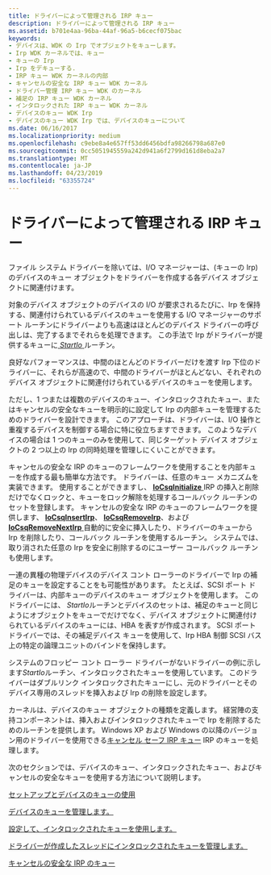 ```yaml
---
title: ドライバーによって管理される IRP キュー
description: ドライバーによって管理される IRP キュー
ms.assetid: b701e4aa-96ba-44af-96a5-b6cecf075bac
keywords:
- デバイスは、WDK の Irp でオブジェクトをキューします。
- Irp WDK カーネルでは、キュー
- キューの Irp
- Irp をデキューする.
- IRP キュー WDK カーネルの内部
- キャンセルの安全な IRP キュー WDK カーネル
- ドライバー管理 IRP キュー WDK のカーネル
- 補足の IRP キュー WDK カーネル
- インタロックされた IRP キュー WDK カーネル
- デバイスのキュー WDK Irp
- デバイスのキュー WDK Irp では、デバイスのキューについて
ms.date: 06/16/2017
ms.localizationpriority: medium
ms.openlocfilehash: c9ebe8a4e657ff53dd6456bdfa98266798a687e0
ms.sourcegitcommit: 0cc5051945559a242d941a6f2799d161d8eba2a7
ms.translationtype: MT
ms.contentlocale: ja-JP
ms.lasthandoff: 04/23/2019
ms.locfileid: "63355724"
---
```

# <a name="driver-managed-irp-queues"></a>ドライバーによって管理される IRP キュー





ファイル システム ドライバーを除いては、I/O マネージャーは、(キューの Irp) のデバイスのキュー オブジェクトをドライバーを作成する各デバイス オブジェクトに関連付けます。

対象のデバイス オブジェクトのデバイスの I/O が要求されるたびに、Irp を保持する、関連付けられているデバイスのキューを使用する I/O マネージャーのサポート ルーチンにドライバーよりも高速はほとんどのデバイス ドライバーの呼び出しは、完了するまでそれらを処理できます。 この手法で Irp がドライバーが提供するキューに[ *StartIo* ](https://msdn.microsoft.com/library/windows/hardware/ff563858)ルーチン。

良好なパフォーマンスは、中間のほとんどのドライバーだけを渡す Irp 下位のドライバーに、それらが高速ので、中間のドライバーがほとんどない、それぞれのデバイス オブジェクトに関連付けられているデバイスのキューを使用します。

ただし、1 つまたは複数のデバイスのキュー、インタロックされたキュー、またはキャンセルの安全なキューを明示的に設定して Irp の内部キューを管理するためのドライバーを設計できます。 このアプローチは、ドライバーは、I/O 操作と重複するデバイスを制御する場合に特に役立ちますできます。 このようなデバイスの場合は 1 つのキューのみを使用して、同じターゲット デバイス オブジェクトの 2 つ以上の Irp の同時処理を管理しにくいことができます。

キャンセルの安全な IRP のキューのフレームワークを使用することを内部キューを作成する最も簡単な方法です。 ドライバーは、任意のキュー メカニズムを実装できます。 使用することができますし、 [ **IoCsqInitialize** ](https://msdn.microsoft.com/library/windows/hardware/ff549054) IRP の挿入と削除だけでなくロックと、キューをロック解除を処理するコールバック ルーチンのセットを登録します。 キャンセルの安全な IRP のキューのフレームワークを提供します、 [ **IoCsqInsertIrp**](https://msdn.microsoft.com/library/windows/hardware/ff549066)、 [ **IoCsqRemoveIrp**](https://msdn.microsoft.com/library/windows/hardware/ff549070)、および[ **IoCsqRemoveNextIrp** ](https://msdn.microsoft.com/library/windows/hardware/ff549072)自動的に安全に挿入したり、ドライバーのキューから Irp を削除したり、コールバック ルーチンを使用するルーチン。 システムでは、取り消された任意の Irp を安全に削除するのにユーザー コールバック ルーチンも使用します。

一連の異種の物理デバイスのデバイス コント ローラーのドライバーで Irp の補足のキューを設定することをも可能性があります。 たとえば、SCSI ポート ドライバーは、内部キューのデバイスのキュー オブジェクトを使用します。 このドライバーには、 *StartIo*ルーチンとデバイスのセットは、補足のキューと同じようにオブジェクトをキューでだけでなく、デバイス オブジェクトに関連付けられているデバイスのキューには、HBA を表すが作成されます。 SCSI ポート ドライバーでは、その補足デバイス キューを使用して、Irp HBA 制御 SCSI バス上の特定の論理ユニットのバインドを保持します。

システムのフロッピー コント ローラー ドライバーがないドライバーの例に示します*StartIo*ルーチン、インタロックされたキューを使用しています。 このドライバーはダブルリンク インタロックされたキューにし、元のドライバーとそのデバイス専用のスレッドを挿入および Irp の削除を設定します。

カーネルは、デバイスのキュー オブジェクトの種類を定義します。 経営陣の支持コンポーネントは、挿入およびインタロックされたキューで Irp を削除するためのルーチンを提供します。 Windows XP および Windows の以降のバージョン用のドライバーを使用できる[キャンセル セーフ IRP キュー](cancel-safe-irp-queues.md) IRP のキューを処理します。

次のセクションでは、デバイスのキュー、インタロックされたキュー、およびキャンセルの安全なキューを使用する方法について説明します。

[セットアップとデバイスのキューの使用](setting-up-and-using-device-queues.md)

[デバイスのキューを管理します。](managing-device-queues.md)

[設定して、インタロックされたキューを使用します。](setting-up-and-using-interlocked-queues.md)

[ドライバーが作成したスレッドにインタロックされたキューを管理します。](managing-interlocked-queues-with-a-driver-created-thread.md)

[キャンセルの安全な IRP のキュー](cancel-safe-irp-queues.md)

 

 




